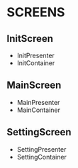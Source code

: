 # SCREENS

## InitScreen

- InitPresenter
- InitContainer

## MainScreen

- MainPresenter
- MainContainer

## SettingScreen

- SettingPresenter
- SettingContainer
